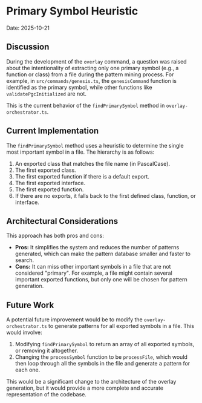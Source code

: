 # Primary Symbol Heuristic

Date: 2025-10-21

## Discussion

During the development of the `overlay` command, a question was raised about the intentionality of extracting only one primary symbol (e.g., a function or class) from a file during the pattern mining process. For example, in `src/commands/genesis.ts`, the `genesisCommand` function is identified as the primary symbol, while other functions like `validatePgcInitialized` are not.

This is the current behavior of the `findPrimarySymbol` method in `overlay-orchestrator.ts`.

## Current Implementation

The `findPrimarySymbol` method uses a heuristic to determine the single most important symbol in a file. The hierarchy is as follows:

1. An exported class that matches the file name (in PascalCase).
2. The first exported class.
3. The first exported function if there is a default export.
4. The first exported interface.
5. The first exported function.
6. If there are no exports, it falls back to the first defined class, function, or interface.

## Architectural Considerations

This approach has both pros and cons:

- **Pros:** It simplifies the system and reduces the number of patterns generated, which can make the pattern database smaller and faster to search.
- **Cons:** It can miss other important symbols in a file that are not considered "primary". For example, a file might contain several important exported functions, but only one will be chosen for pattern generation.

## Future Work

A potential future improvement would be to modify the `overlay-orchestrator.ts` to generate patterns for all exported symbols in a file. This would involve:

1. Modifying `findPrimarySymbol` to return an array of all exported symbols, or removing it altogether.
2. Changing the `processSymbol` function to be `processFile`, which would then loop through all the symbols in the file and generate a pattern for each one.

This would be a significant change to the architecture of the overlay generation, but it would provide a more complete and accurate representation of the codebase.
